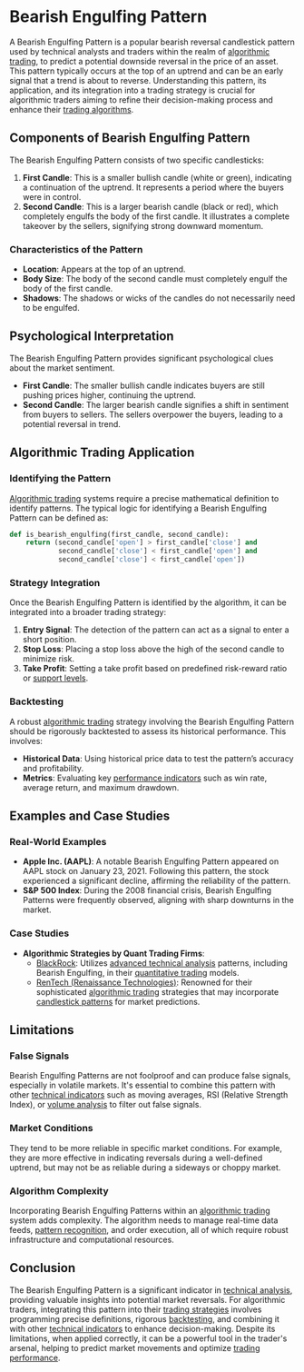 # Bearish Engulfing Pattern

A Bearish Engulfing Pattern is a popular bearish reversal candlestick pattern used by technical analysts and traders within the realm of [algorithmic trading](../a/algorithmic_trading.md), to predict a potential downside reversal in the price of an asset. This pattern typically occurs at the top of an uptrend and can be an early signal that a trend is about to reverse. Understanding this pattern, its application, and its integration into a trading strategy is crucial for algorithmic traders aiming to refine their decision-making process and enhance their [trading algorithms](../t/trading_algorithms.md).

## Components of Bearish Engulfing Pattern

The Bearish Engulfing Pattern consists of two specific candlesticks:
1. **First Candle**: This is a smaller bullish candle (white or green), indicating a continuation of the uptrend. It represents a period where the buyers were in control.
2. **Second Candle**: This is a larger bearish candle (black or red), which completely engulfs the body of the first candle. It illustrates a complete takeover by the sellers, signifying strong downward momentum.

### Characteristics of the Pattern
- **Location**: Appears at the top of an uptrend.
- **Body Size**: The body of the second candle must completely engulf the body of the first candle.
- **Shadows**: The shadows or wicks of the candles do not necessarily need to be engulfed.

## Psychological Interpretation

The Bearish Engulfing Pattern provides significant psychological clues about the market sentiment.
- **First Candle**: The smaller bullish candle indicates buyers are still pushing prices higher, continuing the uptrend.
- **Second Candle**: The larger bearish candle signifies a shift in sentiment from buyers to sellers. The sellers overpower the buyers, leading to a potential reversal in trend.

## Algorithmic Trading Application

### Identifying the Pattern
[Algorithmic trading](../a/algorithmic_trading.md) systems require a precise mathematical definition to identify patterns. The typical logic for identifying a Bearish Engulfing Pattern can be defined as:

```python
def is_bearish_engulfing(first_candle, second_candle):
    return (second_candle['open'] > first_candle['close'] and 
            second_candle['close'] < first_candle['open'] and
            second_candle['close'] < first_candle['open'])
```

### Strategy Integration
Once the Bearish Engulfing Pattern is identified by the algorithm, it can be integrated into a broader trading strategy:
1. **Entry Signal**: The detection of the pattern can act as a signal to enter a short position.
2. **Stop Loss**: Placing a stop loss above the high of the second candle to minimize risk.
3. **Take Profit**: Setting a take profit based on predefined risk-reward ratio or [support levels](../s/support_levels.md).

### Backtesting
A robust [algorithmic trading](../a/algorithmic_trading.md) strategy involving the Bearish Engulfing Pattern should be rigorously backtested to assess its historical performance. This involves:
- **Historical Data**: Using historical price data to test the pattern’s accuracy and profitability.
- **Metrics**: Evaluating key [performance indicators](../p/performance_indicators.md) such as win rate, average return, and maximum drawdown.

## Examples and Case Studies

### Real-World Examples
- **Apple Inc. (AAPL)**: A notable Bearish Engulfing Pattern appeared on AAPL stock on January 23, 2021. Following this pattern, the stock experienced a significant decline, affirming the reliability of the pattern.
- **S&P 500 Index**: During the 2008 financial crisis, Bearish Engulfing Patterns were frequently observed, aligning with sharp downturns in the market.

### Case Studies
- **Algorithmic Strategies by Quant Trading Firms**:
  - [BlackRock](https://www.blackrock.com): Utilizes [advanced technical analysis](../a/advanced_technical_analysis.md) patterns, including Bearish Engulfing, in their [quantitative trading](../q/quantitative_trading.md) models.
  - [RenTech (Renaissance Technologies)](https://www.rentec.com): Renowned for their sophisticated [algorithmic trading](../a/algorithmic_trading.md) strategies that may incorporate [candlestick patterns](../c/candlestick_patterns.md) for market predictions.

## Limitations

### False Signals
Bearish Engulfing Patterns are not foolproof and can produce false signals, especially in volatile markets. It's essential to combine this pattern with other [technical indicators](../t/technical_indicators.md) such as moving averages, RSI (Relative Strength Index), or [volume analysis](../v/volume_analysis.md) to filter out false signals.

### Market Conditions
They tend to be more reliable in specific market conditions. For example, they are more effective in indicating reversals during a well-defined uptrend, but may not be as reliable during a sideways or choppy market.

### Algorithm Complexity
Incorporating Bearish Engulfing Patterns within an [algorithmic trading](../a/algorithmic_trading.md) system adds complexity. The algorithm needs to manage real-time data feeds, [pattern recognition](../p/pattern_recognition.md), and order execution, all of which require robust infrastructure and computational resources.

## Conclusion

The Bearish Engulfing Pattern is a significant indicator in [technical analysis](../t/technical_analysis.md), providing valuable insights into potential market reversals. For algorithmic traders, integrating this pattern into their [trading strategies](../t/trading_strategies.md) involves programming precise definitions, rigorous [backtesting](../b/backtesting.md), and combining it with other [technical indicators](../t/technical_indicators.md) to enhance decision-making. Despite its limitations, when applied correctly, it can be a powerful tool in the trader's arsenal, helping to predict market movements and optimize [trading performance](../t/trading_performance.md).
